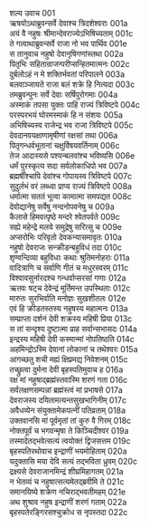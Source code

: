 शल्य उवाच	001  
ऋषयोऽथाब्रुवन्सर्वे देवाश्च त्रिदशेश्वराः	001a  
अयं वै नहुषः श्रीमान्देवराज्येऽभिषिच्यताम्	001c  
ते गत्वाथाब्रुवन्सर्वे राजा नो भव पार्थिव	001e  
स तानुवाच नहुषो देवानृषिगणांस्तथा	002a  
पितृभिः सहितान्राजन्परीप्सन्हितमात्मनः	002c  
दुर्बलोऽहं न मे शक्तिर्भवतां परिपालने	003a  
बलवाञ्जायते राजा बलं शक्रे हि नित्यदा	003c  
तमब्रुवन्पुनः सर्वे देवाः सर्षिपुरोगमाः	004a  
अस्माकं तपसा युक्तः पाहि राज्यं त्रिविष्टपे	004c  
परस्परभयं घोरमस्माकं हि न संशयः	005a  
अभिषिच्यस्व राजेन्द्र भव राजा त्रिविष्टपे	005c  
देवदानवयक्षाणामृषीणां रक्षसां तथा	006a  
पितृगन्धर्वभूतानां चक्षुर्विषयवर्तिनाम्	006c  
तेज आदास्यसे पश्यन्बलवांश्च भविष्यसि	006e  
धर्मं पुरस्कृत्य सदा सर्वलोकाधिपो भव	007a  
ब्रह्मर्षींश्चापि देवांश्च गोपायस्व त्रिविष्टपे	007c  
सुदुर्लभं वरं लब्ध्वा प्राप्य राज्यं त्रिविष्टपे	008a  
धर्मात्मा सततं भूत्वा कामात्मा समपद्यत	008c  
देवोद्यानेषु सर्वेषु नन्दनोपवनेषु च	009a  
कैलासे हिमवत्पृष्ठे मन्दरे श्वेतपर्वते	009c  
सह्ये महेन्द्रे मलये समुद्रेषु सरित्सु च	009e  
अप्सरोभिः परिवृतो देवकन्यासमावृतः	010a  
नहुषो देवराजः सन्क्रीडन्बहुविधं तदा	010c  
शृण्वन्दिव्या बहुविधाः कथाः श्रुतिमनोहराः	011a  
वादित्राणि च सर्वाणि गीतं च मधुरस्वरम्	011c  
विश्वावसुर्नारदश्च गन्धर्वाप्सरसां गणाः	012a  
ऋतवः षट्च देवेन्द्रं मूर्तिमन्त उपस्थिताः	012c  
मारुतः सुरभिर्वाति मनोज्ञः सुखशीतलः	012e  
एवं हि क्रीडतस्तस्य नहुषस्य महात्मनः	013a  
सम्प्राप्ता दर्शनं देवी शक्रस्य महिषी प्रिया	013c  
स तां सन्दृश्य दुष्टात्मा प्राह सर्वान्सभासदः	014a  
इन्द्रस्य महिषी देवी कस्मान्मां नोपतिष्ठति	014c  
अहमिन्द्रोऽस्मि देवानां लोकानां च तथेश्वरः	015a  
आगच्छतु शची मह्यं क्षिप्रमद्य निवेशनम्	015c  
तच्छ्रुत्वा दुर्मना देवी बृहस्पतिमुवाच ह	016a  
रक्ष मां नहुषाद्ब्रह्मंस्तवास्मि शरणं गता	016c  
सर्वलक्षणसम्पन्नां ब्रह्मंस्त्वं मां प्रभाषसे	017a  
देवराजस्य दयितामत्यन्तसुखभागिनीम्	017c  
अवैधव्येन संयुक्तामेकपत्नीं पतिव्रताम्	018a  
उक्तवानसि मां पूर्वमृतां तां कुरु वै गिरम्	018c  
नोक्तपूर्वं च भगवन्मृषा ते किञ्चिदीश्वर	019a  
तस्मादेतद्भवेत्सत्यं त्वयोक्तं द्विजसत्तम	019c  
बृहस्पतिरथोवाच इन्द्राणीं भयमोहिताम्	020a  
यदुक्तासि मया देवि सत्यं तद्भविता ध्रुवम्	020c  
द्रक्ष्यसे देवराजानमिन्द्रं शीघ्रमिहागतम्	021a  
न भेतव्यं च नहुषात्सत्यमेतद्ब्रवीमि ते	021c  
समानयिष्ये शक्रेण नचिराद्भवतीमहम्	021e  
अथ शुश्राव नहुष इन्द्राणीं शरणं गताम्	022a  
बृहस्पतेरङ्गिरसश्चुक्रोध स नृपस्तदा	022c  
